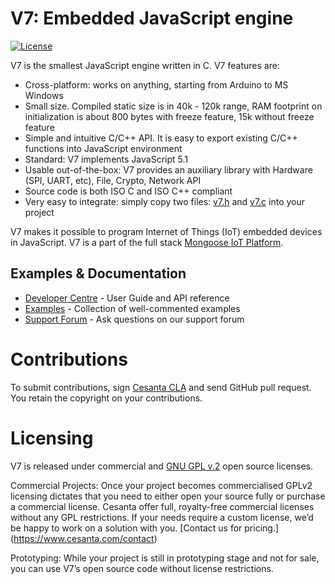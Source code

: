 V7: Embedded JavaScript engine
==============================

[![License](https://img.shields.io/badge/license-GPL_2-green.svg)](https://github.com/cesanta/v7/blob/master/LICENSE)

V7 is the smallest JavaScript engine written in C. V7 features are:

- Cross-platform: works on anything, starting from Arduino to MS Windows
- Small size. Compiled static size is in 40k - 120k range, RAM
  footprint on initialization is about 800 bytes with freeze feature,
  15k without freeze feature
- Simple and intuitive C/C++ API. It is easy to export existing C/C++
  functions into JavaScript environment
- Standard: V7 implements JavaScript 5.1
- Usable out-of-the-box: V7 provides an auxiliary library with
  Hardware (SPI, UART, etc), File, Crypto, Network API
- Source code is both ISO C and ISO C++ compliant
- Very easy to integrate: simply copy two files: [v7.h](v7.h)
   and [v7.c](v7.c) into your project

V7 makes it possible to program Internet of Things (IoT) embedded devices
in JavaScript. V7 is a part of the full stack
[Mongoose IoT Platform](https://github.com/cesanta/mongoose-iot).

## Examples & Documentation

- [Developer Centre](https://docs.cesanta.com/v7/dev) - User Guide and API reference
- [Examples](https://github.com/cesanta/v7/tree/master/examples) - Collection of well-commented examples
- [Support Forum](http://forum.cesanta.com/index.php?p=/categories/v7) - Ask questions on our support forum

# Contributions

To submit contributions, sign
[Cesanta CLA](https://docs.cesanta.com/contributors_la.shtml)
and send GitHub pull request. You retain the copyright on your contributions.

# Licensing

V7 is released under commercial and [GNU GPL v.2](http://www.gnu.org/licenses/old-licenses/gpl-2.0.html) open source licenses.

Commercial Projects:
Once your project becomes commercialised GPLv2 licensing dictates that you need to either open your source fully or purchase a commercial license. Cesanta offer full, royalty-free commercial licenses without any GPL restrictions. If your needs require a custom license, we’d be happy to work on a solution with you. [Contact us for pricing.] (https://www.cesanta.com/contact)

Prototyping:
While your project is still in prototyping stage and not for sale, you can use V7’s open source code without license restrictions.

